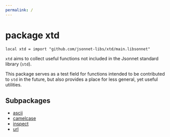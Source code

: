 ```yaml
---
permalink: /
---
```


# package xtd

```jsonnet
local xtd = import "github.com/jsonnet-libs/xtd/main.libsonnet"
```

`xtd` aims to collect useful functions not included in the Jsonnet standard library (`std`).

This package serves as a test field for functions intended to be contributed to `std`
in the future, but also provides a place for less general, yet useful utilities.


## Subpackages

* [ascii](ascii.md)
* [camelcase](camelcase.md)
* [inspect](inspect.md)
* [url](url.md)